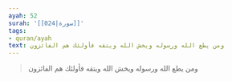 ```yaml
---
ayah: 52
surah: '[[024|سورة]]'
tags:
- quran/ayah
text: ومن يطع الله ورسوله ويخش الله ويتقه فأولئك هم الفائزون
---
```

> ومن يطع الله ورسوله ويخش الله ويتقه فأولئك هم الفائزون
